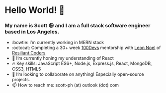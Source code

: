 

<!--
**sc0tth/sc0tth** is a ✨ _special_ ✨ repository because its `README.md` (this file) appears on your GitHub profile.

Here are some ideas to get you started:

- 🔭 I’m currently working on ...
- 🌱 I’m currently learning ...
- 👯 I’m looking to collaborate on ...
- 🤔 I’m looking for help with ...
- 💬 Ask me about ...
- 📫 How to reach me: ...
- 😄 Pronouns: ...
- ⚡ Fun fact: ...
-->

<h1>Hello World! 👋</h1>

### My name is Scott :smiley: and I am a full stack software engineer based in Los Angeles.

- :bowtie: I’m currently working in MERN stack
- :octocat: Completing a 30+ week <a href="https://leonnoel.com/blog/100devs/">100Devs</a> mentorship with <a href="https://twitter.com/leonnoel">Leon Noel</a> of <a href="https://resilientcoders.org/">Resiliant Coders</a>
- 🌱 I’m currently honing my understanding of React
- :fire: Key skills: JavaScript ES6+, Node.js, Express.js, React, MongoDB, CSS3, HTML5
- 👯 I’m looking to collaborate on anything! Especially open-source projects.
- 📫 How to reach me: scott-ph (at) outlook (dot) com
